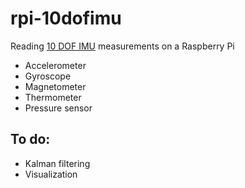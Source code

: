 # rpi-10dofimu
Reading [10 DOF IMU](https://www.waveshare.com/wiki/10_DOF_IMU_Sensor_%28B%29) measurements on a Raspberry Pi
* Accelerometer
* Gyroscope
* Magnetometer
* Thermometer
* Pressure sensor

## To do:
* Kalman filtering
* Visualization
